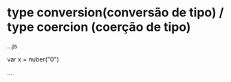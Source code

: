 # type conversion(conversão de tipo) / type coercion (coerção de tipo) 

...js

var x = nuber("0")


...
